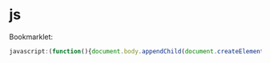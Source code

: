 js
==

Bookmarklet:
```js
javascript:(function(){document.body.appendChild(document.createElement('script')).src='https://rawgit.com/solarfl4re/js/master/list_images.js';})();
```
